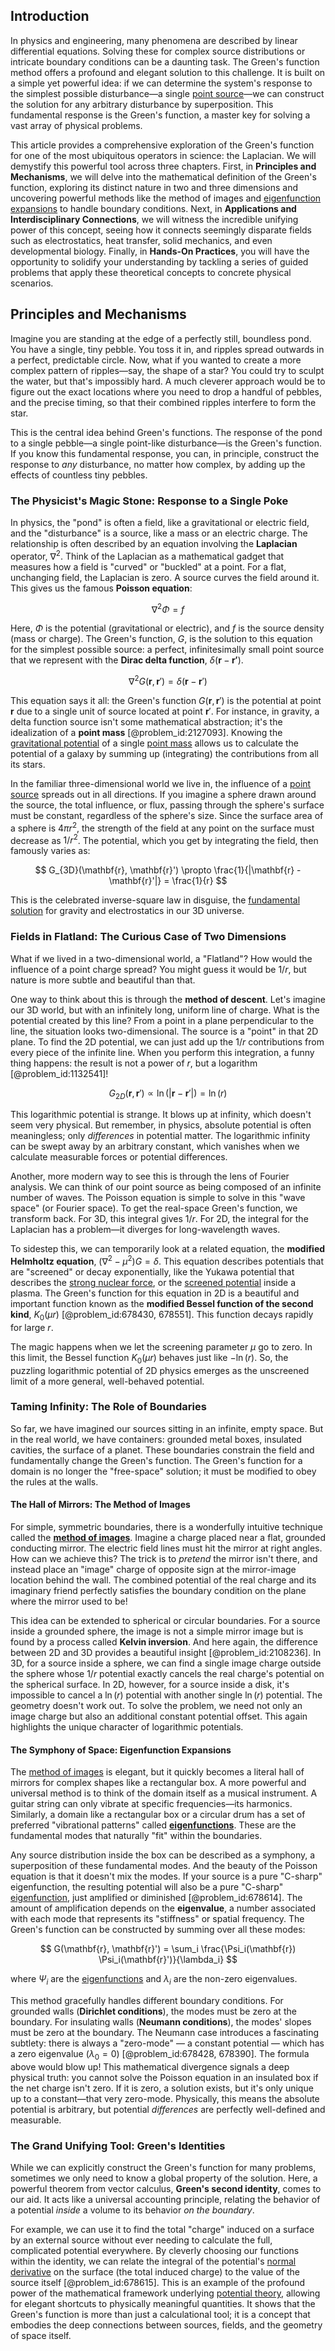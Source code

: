 ## Introduction
In physics and engineering, many phenomena are described by linear differential equations. Solving these for complex source distributions or intricate boundary conditions can be a daunting task. The Green's function method offers a profound and elegant solution to this challenge. It is built on a simple yet powerful idea: if we can determine the system's response to the simplest possible disturbance—a single [point source](@article_id:196204)—we can construct the solution for any arbitrary disturbance by superposition. This fundamental response is the Green's function, a master key for solving a vast array of physical problems.

This article provides a comprehensive exploration of the Green's function for one of the most ubiquitous operators in science: the Laplacian. We will demystify this powerful tool across three chapters. First, in **Principles and Mechanisms**, we will delve into the mathematical definition of the Green's function, exploring its distinct nature in two and three dimensions and uncovering powerful methods like the method of images and [eigenfunction expansions](@article_id:176610) to handle boundary conditions. Next, in **Applications and Interdisciplinary Connections**, we will witness the incredible unifying power of this concept, seeing how it connects seemingly disparate fields such as electrostatics, heat transfer, solid mechanics, and even developmental biology. Finally, in **Hands-On Practices**, you will have the opportunity to solidify your understanding by tackling a series of guided problems that apply these theoretical concepts to concrete physical scenarios.

## Principles and Mechanisms

Imagine you are standing at the edge of a perfectly still, boundless pond. You have a single, tiny pebble. You toss it in, and ripples spread outwards in a perfect, predictable circle. Now, what if you wanted to create a more complex pattern of ripples—say, the shape of a star? You could try to sculpt the water, but that's impossibly hard. A much cleverer approach would be to figure out the exact locations where you need to drop a handful of pebbles, and the precise timing, so that their combined ripples interfere to form the star.

This is the central idea behind Green's functions. The response of the pond to a single pebble—a single point-like disturbance—is the Green's function. If you know this fundamental response, you can, in principle, construct the response to *any* disturbance, no matter how complex, by adding up the effects of countless tiny pebbles.

### The Physicist's Magic Stone: Response to a Single Poke

In physics, the "pond" is often a field, like a gravitational or electric field, and the "disturbance" is a source, like a mass or an electric charge. The relationship is often described by an equation involving the **Laplacian** operator, $\nabla^2$. Think of the Laplacian as a mathematical gadget that measures how a field is "curved" or "buckled" at a point. For a flat, unchanging field, the Laplacian is zero. A source curves the field around it. This gives us the famous **Poisson equation**:

$$
\nabla^2 \Phi = f
$$

Here, $\Phi$ is the potential (gravitational or electric), and $f$ is the source density (mass or charge). The Green's function, $G$, is the solution to this equation for the simplest possible source: a perfect, infinitesimally small point source that we represent with the **Dirac delta function**, $\delta(\mathbf{r} - \mathbf{r'})$.

$$
\nabla^2 G(\mathbf{r}, \mathbf{r}') = \delta(\mathbf{r} - \mathbf{r}')
$$

This equation says it all: the Green's function $G(\mathbf{r}, \mathbf{r}')$ is the potential at point $\mathbf{r}$ due to a single unit of source located at point $\mathbf{r}'$. For instance, in gravity, a delta function source isn't some mathematical abstraction; it's the idealization of a **point mass** [@problem_id:2127093]. Knowing the [gravitational potential](@article_id:159884) of a single [point mass](@article_id:186274) allows us to calculate the potential of a galaxy by summing up (integrating) the contributions from all its stars.

In the familiar three-dimensional world we live in, the influence of a [point source](@article_id:196204) spreads out in all directions. If you imagine a sphere drawn around the source, the total influence, or flux, passing through the sphere's surface must be constant, regardless of the sphere's size. Since the surface area of a sphere is $4\pi r^2$, the strength of the field at any point on the surface must decrease as $1/r^2$. The potential, which you get by integrating the field, then famously varies as:

$$
G_{3D}(\mathbf{r}, \mathbf{r}') \propto \frac{1}{|\mathbf{r} - \mathbf{r}'|} = \frac{1}{r}
$$

This is the celebrated inverse-square law in disguise, the [fundamental solution](@article_id:175422) for gravity and electrostatics in our 3D universe.

### Fields in Flatland: The Curious Case of Two Dimensions

What if we lived in a two-dimensional world, a "Flatland"? How would the influence of a point charge spread? You might guess it would be $1/r$, but nature is more subtle and beautiful than that.

One way to think about this is through the **method of descent**. Let's imagine our 3D world, but with an infinitely long, uniform line of charge. What is the potential created by this line? From a point in a plane perpendicular to the line, the situation looks two-dimensional. The source is a "point" in that 2D plane. To find the 2D potential, we can just add up the $1/r$ contributions from every piece of the infinite line. When you perform this integration, a funny thing happens: the result is not a power of $r$, but a logarithm [@problem_id:1132541]!

$$
G_{2D}(\mathbf{r}, \mathbf{r}') \propto \ln(|\mathbf{r} - \mathbf{r}'|) = \ln(r)
$$

This logarithmic potential is strange. It blows up at infinity, which doesn't seem very physical. But remember, in physics, absolute potential is often meaningless; only *differences* in potential matter. The logarithmic infinity can be swept away by an arbitrary constant, which vanishes when we calculate measurable forces or potential differences.

Another, more modern way to see this is through the lens of Fourier analysis. We can think of our point source as being composed of an infinite number of waves. The Poisson equation is simple to solve in this "wave space" (or Fourier space). To get the real-space Green's function, we transform back. For 3D, this integral gives $1/r$. For 2D, the integral for the Laplacian has a problem—it diverges for long-wavelength waves.

To sidestep this, we can temporarily look at a related equation, the **modified Helmholtz equation**, $(\nabla^2 - \mu^2)G = \delta$. This equation describes potentials that are "screened" or decay exponentially, like the Yukawa potential that describes the [strong nuclear force](@article_id:158704), or the [screened potential](@article_id:193369) inside a plasma. The Green's function for this equation in 2D is a beautiful and important function known as the **modified Bessel function of the second kind**, $K_0(\mu r)$ [@problem_id:678430, 678551]. This function decays rapidly for large $r$.

The magic happens when we let the screening parameter $\mu$ go to zero. In this limit, the Bessel function $K_0(\mu r)$ behaves just like $-\ln(r)$. So, the puzzling logarithmic potential of 2D physics emerges as the unscreened limit of a more general, well-behaved potential.

### Taming Infinity: The Role of Boundaries

So far, we have imagined our sources sitting in an infinite, empty space. But in the real world, we have containers: grounded metal boxes, insulated cavities, the surface of a planet. These boundaries constrain the field and fundamentally change the Green's function. The Green's function for a domain is no longer the "free-space" solution; it must be modified to obey the rules at the walls.

#### The Hall of Mirrors: The Method of Images

For simple, symmetric boundaries, there is a wonderfully intuitive technique called the **[method of images](@article_id:135741)**. Imagine a charge placed near a flat, grounded conducting mirror. The electric field lines must hit the mirror at right angles. How can we achieve this? The trick is to *pretend* the mirror isn't there, and instead place an "image" charge of opposite sign at the mirror-image location behind the wall. The combined potential of the real charge and its imaginary friend perfectly satisfies the boundary condition on the plane where the mirror used to be!

This idea can be extended to spherical or circular boundaries. For a source inside a grounded sphere, the image is not a simple mirror image but is found by a process called **Kelvin inversion**. And here again, the difference between 2D and 3D provides a beautiful insight [@problem_id:2108236].
In 3D, for a source inside a sphere, we can find a single image charge outside the sphere whose $1/r$ potential exactly cancels the real charge's potential on the spherical surface.
In 2D, however, for a source inside a disk, it's impossible to cancel a $\ln(r)$ potential with another single $\ln(r)$ potential. The geometry doesn't work out. To solve the problem, we need not only an image charge but also an additional constant potential offset. This again highlights the unique character of logarithmic potentials.

#### The Symphony of Space: Eigenfunction Expansions

The [method of images](@article_id:135741) is elegant, but it quickly becomes a literal hall of mirrors for complex shapes like a rectangular box. A more powerful and universal method is to think of the domain itself as a musical instrument. A guitar string can only vibrate at specific frequencies—its harmonics. Similarly, a domain like a rectangular box or a circular drum has a set of preferred "vibrational patterns" called **[eigenfunctions](@article_id:154211)**. These are the fundamental modes that naturally "fit" within the boundaries.

Any source distribution inside the box can be described as a symphony, a superposition of these fundamental modes. And the beauty of the Poisson equation is that it doesn't mix the modes. If your source is a pure "C-sharp" eigenfunction, the resulting potential will also be a pure "C-sharp" [eigenfunction](@article_id:148536), just amplified or diminished [@problem_id:678614]. The amount of amplification depends on the **eigenvalue**, a number associated with each mode that represents its "stiffness" or spatial frequency. The Green's function can be constructed by summing over all these modes:

$$
G(\mathbf{r}, \mathbf{r}') = \sum_i \frac{\Psi_i(\mathbf{r}) \Psi_i(\mathbf{r}')}{\lambda_i}
$$

where $\Psi_i$ are the [eigenfunctions](@article_id:154211) and $\lambda_i$ are the non-zero eigenvalues.

This method gracefully handles different boundary conditions. For grounded walls (**Dirichlet conditions**), the modes must be zero at the boundary. For insulating walls (**Neumann conditions**), the modes' slopes must be zero at the boundary. The Neumann case introduces a fascinating subtlety: there is always a "zero-mode" — a constant potential — which has a zero eigenvalue ($\lambda_0=0$) [@problem_id:678428, 678390]. The formula above would blow up! This mathematical divergence signals a deep physical truth: you cannot solve the Poisson equation in an insulated box if the net charge isn't zero. If it is zero, a solution exists, but it's only unique up to a constant—that very zero-mode. Physically, this means the absolute potential is arbitrary, but potential *differences* are perfectly well-defined and measurable.

### The Grand Unifying Tool: Green's Identities

While we can explicitly construct the Green's function for many problems, sometimes we only need to know a global property of the solution. Here, a powerful theorem from vector calculus, **Green's second identity**, comes to our aid. It acts like a universal accounting principle, relating the behavior of a potential *inside* a volume to its behavior *on the boundary*.

For example, we can use it to find the total "charge" induced on a surface by an external source without ever needing to calculate the full, complicated potential everywhere. By cleverly choosing our functions within the identity, we can relate the integral of the potential's [normal derivative](@article_id:169017) on the surface (the total induced charge) to the value of the source itself [@problem_id:678615]. This is an example of the profound power of the mathematical framework underlying [potential theory](@article_id:140930), allowing for elegant shortcuts to physically meaningful quantities. It shows that the Green's function is more than just a calculational tool; it is a concept that embodies the deep connections between sources, fields, and the geometry of space itself.